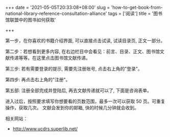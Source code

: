 +++
date = '2021-05-05T20:33:08+08:00'
slug = 'how-to-get-book-from-national-library-reference-consultation-alliance'
tags = ['阅读']
title = '图书馆联盟中的图书如何获取'

+++

第一步，在你喜欢的书籍介绍界面, 可以直接点击试读, 试读目录页, 正文一部分。

第二步：若想看到更多内容, 在右边栏目中会看见：前言、目录、正文、图书馆文献传递等等。在这里点击图书馆文献传递。

第三步: 若有需要登录的提示, 需要先注册账号, 点击右上角的"登录"。

第四步: 再点击右上角的"注册"。

第五部: 注册全部完成并登陆后, 再去文献传递就可以了, 下面是咨询表单。

进入过后，按照要求填写你想要看的页数范围，最多一次可以获取 50 页。可重复操作，获取几次。 文献会发到你的邮箱, 快的时候几分钟就会收到。

相关网站：

- <http://www.ucdrs.superlib.net/>
